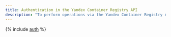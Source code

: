 ```yaml
---
title: Authentication in the Yandex Container Registry API
description: "To perform operations via the Yandex Container Registry API, you need to obtain an IAM token for your service, federated or Yandex account. Specify the received IAM token when accessing {{ yandex-cloud }} resources via the API in the format — Authorization: Bearer <IAM-TOKEN> "
---
```


{% include [auth](../../_includes/authentication.md) %}
